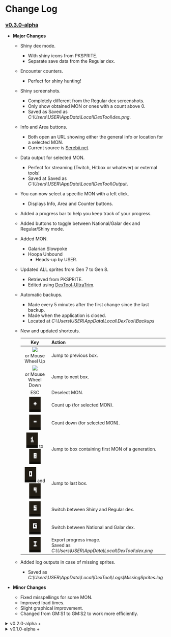 # Change Log

### [v0.3.0-alpha](https://github.com/PoshoDev/DexTool/releases/tag/v0.3.0-alpha)

- **Major Changes**

  - Shiny dex mode.
    - With shiny icons from PKSPRITE.
    - Separate save data from the Regular dex.
  - Encounter counters.
    
    - Perfect for shiny hunting!
  - Shiny screenshots.
    - Completely different from the Regular dex screenshots.
    - Only show obtained MON or ones with a count above 0.
    - Saved as Saved as *C:\Users\USER\AppData\Local\DexTool\dex.png*.
  - Info and Area buttons.
    - Both open an URL showing either the general info or location for a selected MON.
    - Current source is [Serebii.net](https://serebii.net/).
  - Data output for selected MON.
    - Perfect for streaming (Twitch, Hitbox or whatever) or external tools!
    - Saved at Saved as *C:\Users\USER\AppData\Local\DexTool\Output*.
  - You can now select a specific MON with a left click.
    
    - Displays Info, Area and Counter buttons.
  - Added a progress bar to help you keep track of your progress.
  - Added buttons to toggle between National/Galar dex and Regular/Shiny mode.
  - Added MON.
    - Galarian Slowpoke
    - Hoopa Unbound
      - Heads-up by USER.
  - Updated ALL sprites from Gen 7 to Gen 8.
    - Retrieved from PKSPRITE.
    - Edited using [DexTool-UltraTrim](https://github.com/PoshoDev/DexTool-UltraTrim).
  - Automatic backups.
    - Made every 5 minutes after the first change since the last backup.
    - Made when the application is closed.
    - Located at *C:\Users\USER\AppData\Local\DexTool\Backups*

  - New and updated shortcuts.

    |                             Key                              | Action                                                       |
    | :----------------------------------------------------------: | ------------------------------------------------------------ |
    | ![](https://github.com/PoshoDev/DexTool/blob/master/Icons/Buttons/icon_button_%E2%86%91.png?raw=true)<br>or Mouse<br>Wheel Up | Jump to previous box.                                        |
    | ![](https://github.com/PoshoDev/DexTool/blob/master/Icons/Buttons/icon_button_%E2%86%93.png?raw=true)<br>or Mouse<br>Wheel Down | Jump to next box.                                            |
    |                             ESC                              | Deselect MON.                                                |
    | ![](https://github.com/PoshoDev/DexTool/blob/master/Icons/Buttons/icon_button_+.png?raw=true) | Count up (for selected MON).                                 |
    | ![](https://github.com/PoshoDev/DexTool/blob/master/Icons/Buttons/icon_button_-.png?raw=true) | Count down (for selected MON).                               |
    | ![](https://github.com/PoshoDev/DexTool/blob/master/Icons/Buttons/icon_button_1.png?raw=true) to ![](https://github.com/PoshoDev/DexTool/blob/master/Icons/Buttons/icon_button_8.png?raw=true) | Jump to box containing first MON of a generation.            |
    | ![](https://github.com/PoshoDev/DexTool/blob/master/Icons/Buttons/icon_button_0.png?raw=true) and ![](https://github.com/PoshoDev/DexTool/blob/master/Icons/Buttons/icon_button_9.png?raw=true) | Jump to last box.                                            |
    | ![](https://github.com/PoshoDev/DexTool/blob/master/Icons/Buttons/icon_button_S.png?raw=true) | Switch between Shiny and Regular dex.                        |
    | ![](https://github.com/PoshoDev/DexTool/blob/master/Icons/Buttons/icon_button_G.png?raw=true) | Switch between National and Galar dex.                       |
    | ![](https://github.com/PoshoDev/DexTool/blob/master/Icons/Buttons/icon_button_I.png?raw=true) | Export progress image.<br>Saved as *C:\Users\USER\AppData\Local\DexTool\dex.png* |

  - Added log outputs in case of missing sprites.

    - Saved as *C:\Users\USER\AppData\Local\DexTool\Logs\MissingSprites.log*

- **Minor Changes**

  - Fixed misspellings for some MON.
  - Improved load times.
  - Slight graphical improvement.
  - Changed from GM:S1 to GM:S2 to work more efficiently.




<details>
<summary>v0.2.0-alpha +</summary>
#### [v0.2.1-alpha](https://github.com/PoshoDev/DexTool/releases/tag/v0.2.1-alpha)

- **Minor changes**
  - Bug fixes regarding new save file creation.



### [v0.2.0-alpha](https://github.com/PoshoDev/DexTool/releases/tag/v0.2.0-alpha)

- **Major changes**
  - Added screenshots!
    
    - Press S.
  - Added Galar dex view toggle!
    
    - Press G.
</details>
      

<details>
<summary>v0.1.0-alpha +</summary>

#### [v0.1.1-alpha](https://github.com/PoshoDev/DexTool/releases/tag/v0.1.1-alpha)

- **Minor changes**
  - Quick edit.




### [v0.1.0-alpha](https://github.com/PoshoDev/DexTool/releases/tag/v0.1.0-alpha)

- First Version!

  Hello lonely guy. Thank you for being perfectionist enough to try my Living Dex tool thing.

  How to Use:

  > Scroll up/down to change boxes.
  > Right click a Pokémon to change its marking. You can decide the meaning of each color but I just go by:
  > -White: Not obtained
  > -Red: In HOME
  > -Blue: In HOME but unorganized
  > -Yellow: In Let's Go Pikachu/Eevee
  > -Lght Blue: In Sword/Shield

  This program is very barebones so expect things to go south at some point, so try to make BACKUPS whenever you can.

  Your SAVE DATA is stored at:
  C:\Users\USER>\AppData\Local\LivingDexSS\save.ini

  Cheers!
</details>

